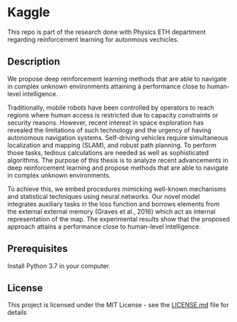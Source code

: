 # Kaggle

This repo is part of the research done with Physics ETH department regarding reinforcement learning for autonmous vechicles. 

## Description

We propose deep reinforcement learning methods that are able to navigate in complex unknown environments attaining a performance close to human-level intelligence.

Traditionally, mobile robots have been controlled by operators to reach regions where
human access is restricted due to capacity constraints or security reasons. However, recent
interest in space exploration has revealed the limitations of such technology and the
urgency of having autonomous navigation systems. Self-driving vehicles require simultaneous
localization and mapping (SLAM), and robust path planning. To perform those
tasks, tedious calculations are needed as well as sophisticated algorithms.
The purpose of this thesis is to analyze recent advancements in deep reinforcement learning
and propose methods that are able to navigate in complex unknown environments.

To achieve this, we embed procedures mimicking well-known mechanisms and statistical
techniques using neural networks. Our novel model integrates auxiliary tasks in the loss
function and borrows elements from the external external memory (Graves et al., 2016)
which act as internal representation of the map. The experimental results show that the
proposed approach attains a performance close to human-level intelligence.

## Prerequisites

Install Python 3.7 in your computer.

## License

This project is licensed under the MIT License - see the [LICENSE.md](LICENSE.md) file for details
